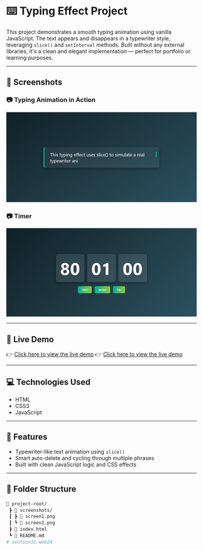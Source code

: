 # ⌨️ Typing Effect Project

This project demonstrates a smooth typing animation using vanilla JavaScript. The text appears and disappears in a typewriter style, leveraging `slice()` and `setInterval` methods. Built without any external libraries, it's a clean and elegant implementation — perfect for portfolio or learning purposes.

---

## 📸 Screenshots

### 📷 Typing Animation in Action
![Screenshot 1](img/Screenshot%202025-08-07%20080630.png)

### 📷 Timer
![Screenshot 2](img/Screenshot%202025-08-07%20080620.png)

---

## 🔗 Live Demo

👉 [Click here to view the live demo]( https://setarehomadian80.github.io/section30-web24/)
👉 [Click here to view the live demo](https://your-demo-link-here.com)

---

## 💻 Technologies Used

- HTML
- CSS3 
- JavaScript 

---

## 📜 Features

- Typewriter-like text animation using `slice()`
- Smart auto-delete and cycling through multiple phrases
- Built with clean JavaScript logic and CSS effects

---

## 📂 Folder Structure

```bash
📁 project-root/
 ┣ 📂 screenshots/
 ┃ ┣ 📄 screen1.png
 ┃ ┗ 📄 screen2.png
 ┣ 📄 index.html
 ┗ 📄 README.md
# section31-web24
